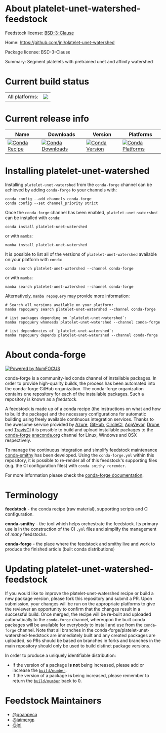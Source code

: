 About platelet-unet-watershed-feedstock
=======================================

Feedstock license: [BSD-3-Clause](https://github.com/conda-forge/platelet-unet-watershed-feedstock/blob/main/LICENSE.txt)

Home: https://github.com/jni/platelet-unet-watershed

Package license: BSD-3-Clause

Summary: Segment platelets with pretrained unet and affinity watershed

Current build status
====================


<table><tr><td>All platforms:</td>
    <td>
      <a href="https://dev.azure.com/conda-forge/feedstock-builds/_build/latest?definitionId=15301&branchName=main">
        <img src="https://dev.azure.com/conda-forge/feedstock-builds/_apis/build/status/platelet-unet-watershed-feedstock?branchName=main">
      </a>
    </td>
  </tr>
</table>

Current release info
====================

| Name | Downloads | Version | Platforms |
| --- | --- | --- | --- |
| [![Conda Recipe](https://img.shields.io/badge/recipe-platelet--unet--watershed-green.svg)](https://anaconda.org/conda-forge/platelet-unet-watershed) | [![Conda Downloads](https://img.shields.io/conda/dn/conda-forge/platelet-unet-watershed.svg)](https://anaconda.org/conda-forge/platelet-unet-watershed) | [![Conda Version](https://img.shields.io/conda/vn/conda-forge/platelet-unet-watershed.svg)](https://anaconda.org/conda-forge/platelet-unet-watershed) | [![Conda Platforms](https://img.shields.io/conda/pn/conda-forge/platelet-unet-watershed.svg)](https://anaconda.org/conda-forge/platelet-unet-watershed) |

Installing platelet-unet-watershed
==================================

Installing `platelet-unet-watershed` from the `conda-forge` channel can be achieved by adding `conda-forge` to your channels with:

```
conda config --add channels conda-forge
conda config --set channel_priority strict
```

Once the `conda-forge` channel has been enabled, `platelet-unet-watershed` can be installed with `conda`:

```
conda install platelet-unet-watershed
```

or with `mamba`:

```
mamba install platelet-unet-watershed
```

It is possible to list all of the versions of `platelet-unet-watershed` available on your platform with `conda`:

```
conda search platelet-unet-watershed --channel conda-forge
```

or with `mamba`:

```
mamba search platelet-unet-watershed --channel conda-forge
```

Alternatively, `mamba repoquery` may provide more information:

```
# Search all versions available on your platform:
mamba repoquery search platelet-unet-watershed --channel conda-forge

# List packages depending on `platelet-unet-watershed`:
mamba repoquery whoneeds platelet-unet-watershed --channel conda-forge

# List dependencies of `platelet-unet-watershed`:
mamba repoquery depends platelet-unet-watershed --channel conda-forge
```


About conda-forge
=================

[![Powered by
NumFOCUS](https://img.shields.io/badge/powered%20by-NumFOCUS-orange.svg?style=flat&colorA=E1523D&colorB=007D8A)](https://numfocus.org)

conda-forge is a community-led conda channel of installable packages.
In order to provide high-quality builds, the process has been automated into the
conda-forge GitHub organization. The conda-forge organization contains one repository
for each of the installable packages. Such a repository is known as a *feedstock*.

A feedstock is made up of a conda recipe (the instructions on what and how to build
the package) and the necessary configurations for automatic building using freely
available continuous integration services. Thanks to the awesome service provided by
[Azure](https://azure.microsoft.com/en-us/services/devops/), [GitHub](https://github.com/),
[CircleCI](https://circleci.com/), [AppVeyor](https://www.appveyor.com/),
[Drone](https://cloud.drone.io/welcome), and [TravisCI](https://travis-ci.com/)
it is possible to build and upload installable packages to the
[conda-forge](https://anaconda.org/conda-forge) [anaconda.org](https://anaconda.org/)
channel for Linux, Windows and OSX respectively.

To manage the continuous integration and simplify feedstock maintenance
[conda-smithy](https://github.com/conda-forge/conda-smithy) has been developed.
Using the ``conda-forge.yml`` within this repository, it is possible to re-render all of
this feedstock's supporting files (e.g. the CI configuration files) with ``conda smithy rerender``.

For more information please check the [conda-forge documentation](https://conda-forge.org/docs/).

Terminology
===========

**feedstock** - the conda recipe (raw material), supporting scripts and CI configuration.

**conda-smithy** - the tool which helps orchestrate the feedstock.
                   Its primary use is in the construction of the CI ``.yml`` files
                   and simplify the management of *many* feedstocks.

**conda-forge** - the place where the feedstock and smithy live and work to
                  produce the finished article (built conda distributions)


Updating platelet-unet-watershed-feedstock
==========================================

If you would like to improve the platelet-unet-watershed recipe or build a new
package version, please fork this repository and submit a PR. Upon submission,
your changes will be run on the appropriate platforms to give the reviewer an
opportunity to confirm that the changes result in a successful build. Once
merged, the recipe will be re-built and uploaded automatically to the
`conda-forge` channel, whereupon the built conda packages will be available for
everybody to install and use from the `conda-forge` channel.
Note that all branches in the conda-forge/platelet-unet-watershed-feedstock are
immediately built and any created packages are uploaded, so PRs should be based
on branches in forks and branches in the main repository should only be used to
build distinct package versions.

In order to produce a uniquely identifiable distribution:
 * If the version of a package **is not** being increased, please add or increase
   the [``build/number``](https://docs.conda.io/projects/conda-build/en/latest/resources/define-metadata.html#build-number-and-string).
 * If the version of a package **is** being increased, please remember to return
   the [``build/number``](https://docs.conda.io/projects/conda-build/en/latest/resources/define-metadata.html#build-number-and-string)
   back to 0.

Feedstock Maintainers
=====================

* [@goanpeca](https://github.com/goanpeca/)
* [@jaimergp](https://github.com/jaimergp/)
* [@jni](https://github.com/jni/)

